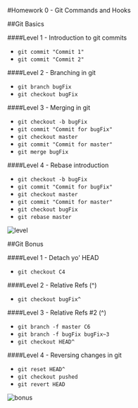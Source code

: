 #Homework 0 - Git Commands and Hooks

##Git Basics 

####Level 1 - Introduction to git commits

* `git commit "Commit 1"` 
* `git commit "Commit 2"`

####Level 2 - Branching in git

* `git branch bugFix`
* `git checkout bugFix`

####Level 3 - Merging in git

* `git checkout -b bugFix`
* `git commit "Commit for bugFix"`
* `git checkout master`
* `git commit "Commit for master"`
* `git merge bugFix`

####Level 4 - Rebase introduction

* `git checkout -b bugFix`
* `git commit "Commit for bugFix"`
* `git checkout master`
* `git commit "Commit for master"`
* `git checkout bugFix`
* `git rebase master`

![level](https://cloud.githubusercontent.com/assets/9273776/9706503/0761c356-54b5-11e5-81d9-4420df8c2cd6.png)

##Git Bonus

####Level 1 - Detach yo' HEAD

* `git checkout C4`

####Level 2 - Relative Refs (^)

* `git checkout bugFix^`

####Level 3 - Relative Refs #2 (^)

* `git branch -f master C6`
* `git branch -f bugFix bugFix~3`
* `git checkout HEAD^`

####Level 4 - Reversing changes in git

* `git reset HEAD^`
* `git checkout pushed`
* `git revert HEAD`

![bonus](https://cloud.githubusercontent.com/assets/9273776/9706545/bd3f78e4-54b5-11e5-85d2-73b69aeada31.png)
